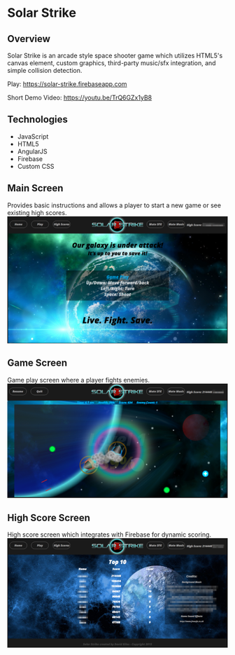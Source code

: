 # Solar Strike

## Overview
Solar Strike is an arcade style space shooter game which utilizes HTML5's canvas element, custom graphics, third-party music/sfx integration, and simple collision detection.

Play: https://solar-strike.firebaseapp.com

Short Demo Video: https://youtu.be/TrQ6GZx1yB8

## Technologies
* JavaScript
* HTML5
* AngularJS
* Firebase
* Custom CSS

## Main Screen
Provides basic instructions and allows a player to start a new game or see existing high scores.
![Solar Strike Main Screen](https://raw.githubusercontent.com/jairuzu/solarStrike/master/markdown/images/mainScreen.png "Solar Strike Main Screen")

## Game Screen
Game play screen where a player fights enemies.
![Solar Strike Game Screen](https://raw.githubusercontent.com/jairuzu/solarStrike/master/markdown/images/gameScreen.png "Solar Strike Game Screen")

## High Score Screen
High score screen which integrates with Firebase for dynamic scoring.
![Solar Strike High Score Screen](https://raw.githubusercontent.com/jairuzu/solarStrike/master/markdown/images/highScoreScreen.png "Solar Strike High Score Screen")
